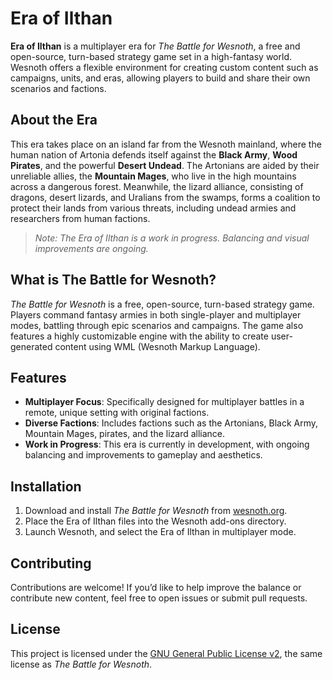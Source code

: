 # Era of Ilthan

**Era of Ilthan** is a multiplayer era for *The Battle for Wesnoth*, a free and open-source, turn-based strategy game set in a high-fantasy world. Wesnoth offers a flexible environment for creating custom content such as campaigns, units, and eras, allowing players to build and share their own scenarios and factions.

## About the Era

This era takes place on an island far from the Wesnoth mainland, where the human nation of Artonia defends itself against the **Black Army**, **Wood Pirates**, and the powerful **Desert Undead**. The Artonians are aided by their unreliable allies, the **Mountain Mages**, who live in the high mountains across a dangerous forest. Meanwhile, the lizard alliance, consisting of dragons, desert lizards, and Uralians from the swamps, forms a coalition to protect their lands from various threats, including undead armies and researchers from human factions.

> *Note: The Era of Ilthan is a work in progress. Balancing and visual improvements are ongoing.*

## What is The Battle for Wesnoth?

*The Battle for Wesnoth* is a free, open-source, turn-based strategy game. Players command fantasy armies in both single-player and multiplayer modes, battling through epic scenarios and campaigns. The game also features a highly customizable engine with the ability to create user-generated content using WML (Wesnoth Markup Language).

## Features

- **Multiplayer Focus**: Specifically designed for multiplayer battles in a remote, unique setting with original factions.
- **Diverse Factions**: Includes factions such as the Artonians, Black Army, Mountain Mages, pirates, and the lizard alliance.
- **Work in Progress**: This era is currently in development, with ongoing balancing and improvements to gameplay and aesthetics.

## Installation

1. Download and install *The Battle for Wesnoth* from [wesnoth.org](https://www.wesnoth.org).
2. Place the Era of Ilthan files into the Wesnoth add-ons directory.
3. Launch Wesnoth, and select the Era of Ilthan in multiplayer mode.

## Contributing

Contributions are welcome! If you’d like to help improve the balance or contribute new content, feel free to open issues or submit pull requests.

## License

This project is licensed under the [GNU General Public License v2](https://www.gnu.org/licenses/old-licenses/gpl-2.0.en.html), the same license as *The Battle for Wesnoth*.
